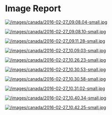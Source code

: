 # Image Report
[![/images/canada/2016-02-27_09.08.04-small.jpg](/images/canada/2016-02-27_09.08.04-small.jpg)](/images/canada/2016-02-27_09.08.04.jpg)

[![/images/canada/2016-02-27_09.08.10-small.jpg](/images/canada/2016-02-27_09.08.10-small.jpg)](/images/canada/2016-02-27_09.08.10.jpg)

[![/images/canada/2016-02-27_09.11.28-small.jpg](/images/canada/2016-02-27_09.11.28-small.jpg)](/images/canada/2016-02-27_09.11.28.jpg)

[![/images/canada/2016-02-27_10.09.03-small.jpg](/images/canada/2016-02-27_10.09.03-small.jpg)](/images/canada/2016-02-27_10.09.03.jpg)

[![/images/canada/2016-02-27_10.26.23-small.jpg](/images/canada/2016-02-27_10.26.23-small.jpg)](/images/canada/2016-02-27_10.26.23.jpg)

[![/images/canada/2016-02-27_10.30.53-small.jpg](/images/canada/2016-02-27_10.30.53-small.jpg)](/images/canada/2016-02-27_10.30.53.jpg)

[![/images/canada/2016-02-27_10.30.58-small.jpg](/images/canada/2016-02-27_10.30.58-small.jpg)](/images/canada/2016-02-27_10.30.58.jpg)

[![/images/canada/2016-02-27_10.31.02-small.jpg](/images/canada/2016-02-27_10.31.02-small.jpg)](/images/canada/2016-02-27_10.31.02.jpg)

[![/images/canada/2016-02-27_10.40.34-small.jpg](/images/canada/2016-02-27_10.40.34-small.jpg)](/images/canada/2016-02-27_10.40.34.jpg)

[![/images/canada/2016-02-27_10.42.25-small.jpg](/images/canada/2016-02-27_10.42.25-small.jpg)](/images/canada/2016-02-27_10.42.25.jpg)


